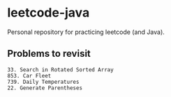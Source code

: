 # leetcode-java

Personal repository for practicing leetcode (and Java).

## Problems to revisit

```
33. Search in Rotated Sorted Array
853. Car Fleet
739. Daily Temperatures
22. Generate Parentheses
```